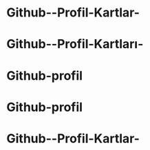 # Github--Profil-Kartlar-
# Github--Profil-Kartları-
# Github-profil
# Github-profil
# Github--Profil-Kartlar-
